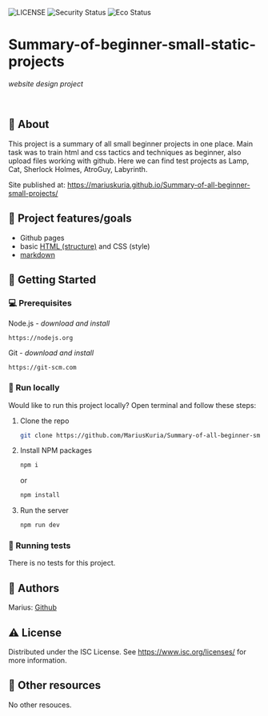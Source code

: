 ![LICENSE](https://img.shields.io/badge/license-ISC-green)
![Security Status](https://img.shields.io/security-headers?label=Security&url=https%3A%2F%2Fgithub.com&style=flat-square)
![Eco Status](https://img.shields.io/badge/ECO-Friendly-green.svg)

# Summary-of-beginner-small-static-projects

_website design project_

<br>

## 🌟 About

This project is a summary of all small beginner projects in one place. Main task was to train html and css tactics and techniques as beginner, also upload files working with github. Here we can find test projects as Lamp, Cat, Sherlock Holmes, AtroGuy, Labyrinth.

Site published at: https://mariuskuria.github.io/Summary-of-all-beginner-small-projects/


## 🎯 Project features/goals

- Github pages
- basic [HTML (structure)](https://www.w3schools.com/TAGS/default.asp) and CSS (style)
- [markdown](https://docs.github.com/en/get-started/writing-on-github/getting-started-with-writing-and-formatting-on-github/basic-writing-and-formatting-syntax)

## 🧰 Getting Started

### 💻 Prerequisites

Node.js - _download and install_

```
https://nodejs.org
```

Git - _download and install_

```
https://git-scm.com
```

### 🏃 Run locally

Would like to run this project locally? Open terminal and follow these steps:

1. Clone the repo
   ```sh
   git clone https://github.com/MariusKuria/Summary-of-all-beginner-small-projects.git
   ```
2. Install NPM packages
   ```sh
   npm i
   ```
   or
   ```sh
   npm install
   ```
3. Run the server
   ```sh
   npm run dev
   ```

### 🧪 Running tests

There is no tests for this project.

## 🚀 Authors

Marius: [Github](https://github.com/MariusKuria)

## ⚠️ License

Distributed under the ISC License. See https://www.isc.org/licenses/ for more information.

## 🔗 Other resources

No other resouces.
